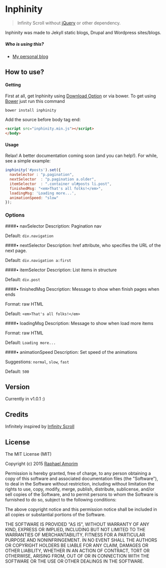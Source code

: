 # Inphinity

> Infinity Scroll without [jQuery](https://jquery.com/) or other dependency.

Inphinity was made to Jekyll static blogs, Drupal and Wordpress sites/blogs.

##### Who is using this?

- [My personal blog](http://raphamorim.com/blog)

## How to use?

#### Getting

First at all, get Inphinity using [Download Option](https://github.com/raphamorim/inphinity/archive/master.zip) or via bower. To get using [Bower](http://bower.io) just run this command

```sh
bower install inphinity
```

Add the source before body tag end:

```html
<script src="inphinity.min.js"></script>
</body>
```

#### Usage

Relax! A better documentation coming soon (and you can help!). For while, see a simple example:

```javascript
inphinity('#posts').set({
  navSelector : "p.pagination",
  nextSelector  : "p.pagination a.older",
  itemSelector  : ".container ul#posts li.post",
  finishedMsg: "<em>That's all folks!</em>",
  loadingMsg: 'Loading more...',
  animationSpeed: "slow"
});
```

### Options 

####• navSelector
Description: Pagination nav 

Default: `div.navigation`

####• nextSelector
Description: href attribute, who specifies the URL of the next page.

Default: `div.navigation a:first`

####• itemSelector
Description: List items in structure 

Default: `div.post`

####• finishedMsg
Description: Message to show when finish pages when ends 

Format: raw HTML

Default: `<em>That's all folks!</em>`

####• loadingMsg
Description: Message to show when load more items

Format: raw HTML

Default: `Loading more...`

####• animationSpeed 
Description: Set speed of the animations

Suggestions: `normal`, `slow`, `fast` 

Default: `500`


## Version

Currently in v1.0.1 :)

## Credits

Infinitely inspired by [Infinity Scroll](https://github.com/infinite-scroll/infinite-scroll)

## License

The MIT License (MIT)

Copyright (c) 2015 [Raphael Amorim](http://github.com/raphamorim)

Permission is hereby granted, free of charge, to any person obtaining a copy of this software and associated documentation files (the "Software"), to deal in the Software without restriction, including without limitation the rights to use, copy, modify, merge, publish, distribute, sublicense, and/or sell copies of the Software, and to permit persons to whom the Software is furnished to do so, subject to the following conditions:

The above copyright notice and this permission notice shall be included in all copies or substantial portions of the Software.

THE SOFTWARE IS PROVIDED "AS IS", WITHOUT WARRANTY OF ANY KIND, EXPRESS OR IMPLIED, INCLUDING BUT NOT LIMITED TO THE WARRANTIES OF MERCHANTABILITY, FITNESS FOR A PARTICULAR PURPOSE AND NONINFRINGEMENT. IN NO EVENT SHALL THE AUTHORS OR COPYRIGHT HOLDERS BE LIABLE FOR ANY CLAIM, DAMAGES OR OTHER LIABILITY, WHETHER IN AN ACTION OF CONTRACT, TORT OR OTHERWISE, ARISING FROM, OUT OF OR IN CONNECTION WITH THE SOFTWARE OR THE USE OR OTHER DEALINGS IN THE SOFTWARE.
